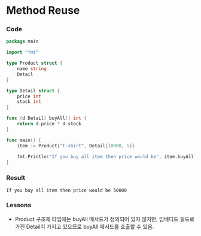 # Method Reuse

### Code
```go
package main

import "fmt"

type Product struct {
	name string
	Detail
}

type Detail struct {
	price int
	stock int
}

func (d Detail) buyAll() int {
	return d.price * d.stock
}

func main() {
	item := Product{"t-shirt", Detail{10000, 5}}
	
	fmt.Println("If you buy all item then price would be", item.buyAll())
}
```
### Result
```
If you buy all item then price would be 50000
```

### Lessons
- Product 구조체 타입에는 buyAll 메서드가 정의되어 있지 않지만, 임베디드 필드로 가진 Detail이 가지고 있으므로 buyAll 메서드를 호출할 수 있음.
